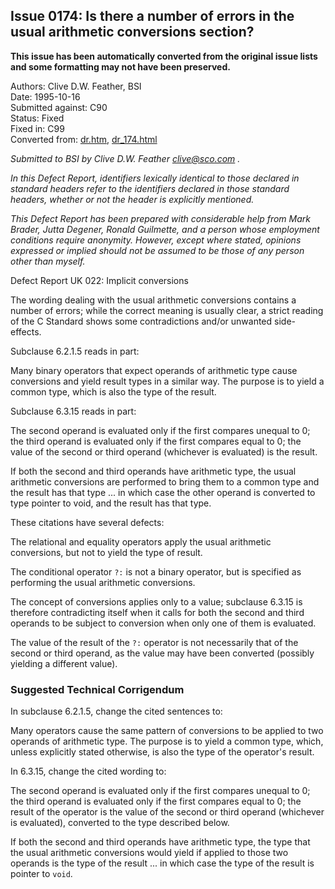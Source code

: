 ## Issue 0174: Is there a number of errors in the usual arithmetic conversions section?

**This issue has been automatically converted from the original issue lists and some formatting may not have been preserved.**

Authors: Clive D.W. Feather, BSI  
Date: 1995-10-16  
Submitted against: C90  
Status: Fixed  
Fixed in: C99  
Converted from: [dr.htm](https://www.open-std.org/jtc1/sc22/wg14/www/docs/dr.htm), [dr_174.html](https://www.open-std.org/jtc1/sc22/wg14/www/docs/dr_174.html)

*Submitted to BSI by Clive D.W. Feather clive@sco.com .*

*In this Defect Report, identifiers lexically identical to those declared in
standard headers refer to the identifiers declared in those standard headers,
whether or not the header is explicitly mentioned.*

*This Defect Report has been prepared with considerable help from Mark Brader,
Jutta Degener, Ronald Guilmette, and a person whose employment conditions
require anonymity. However, except where stated, opinions expressed or implied
should not be assumed to be those of any person other than myself.*

Defect Report UK 022: Implicit conversions

The wording dealing with the usual arithmetic conversions contains a number of
errors; while the correct meaning is usually clear, a strict reading of the C
Standard shows some contradictions and/or unwanted side-effects.

Subclause 6.2.1.5 reads in part:

Many binary operators that expect operands of arithmetic type cause conversions
and yield result types in a similar way. The purpose is to yield a common type,
which is also the type of the result.

Subclause 6.3.15 reads in part:

The second operand is evaluated only if the first compares unequal to 0; the
third operand is evaluated only if the first compares equal to 0; the value of
the second or third operand (whichever is evaluated) is the result.

If both the second and third operands have arithmetic type, the usual arithmetic
conversions are performed to bring them to a common type and the result has that
type ... in which case the other operand is converted to type pointer to void,
and the result has that type.

These citations have several defects:

The relational and equality operators apply the usual arithmetic conversions,
but not to yield the type of result.

The conditional operator `?:` is not a binary operator, but is specified as
performing the usual arithmetic conversions.

The concept of conversions applies only to a value; subclause 6.3.15 is
therefore contradicting itself when it calls for both the second and third
operands to be subject to conversion when only one of them is evaluated.

The value of the result of the `?:` operator is not necessarily that of the
second or third operand, as the value may have been converted (possibly yielding
a different value).

### Suggested Technical Corrigendum

In subclause 6.2.1.5, change the cited sentences to:

Many operators cause the same pattern of conversions to be applied to two
operands of arithmetic type. The purpose is to yield a common type, which,
unless explicitly stated otherwise, is also the type of the operator's result.

In 6.3.15, change the cited wording to:

The second operand is evaluated only if the first compares unequal to 0; the
third operand is evaluated only if the first compares equal to 0; the result of
the operator is the value of the second or third operand (whichever is
evaluated), converted to the type described below.

If both the second and third operands have arithmetic type, the type that the
usual arithmetic conversions would yield if applied to those two operands is the
type of the result ... in which case the type of the result is pointer to
`void`.
